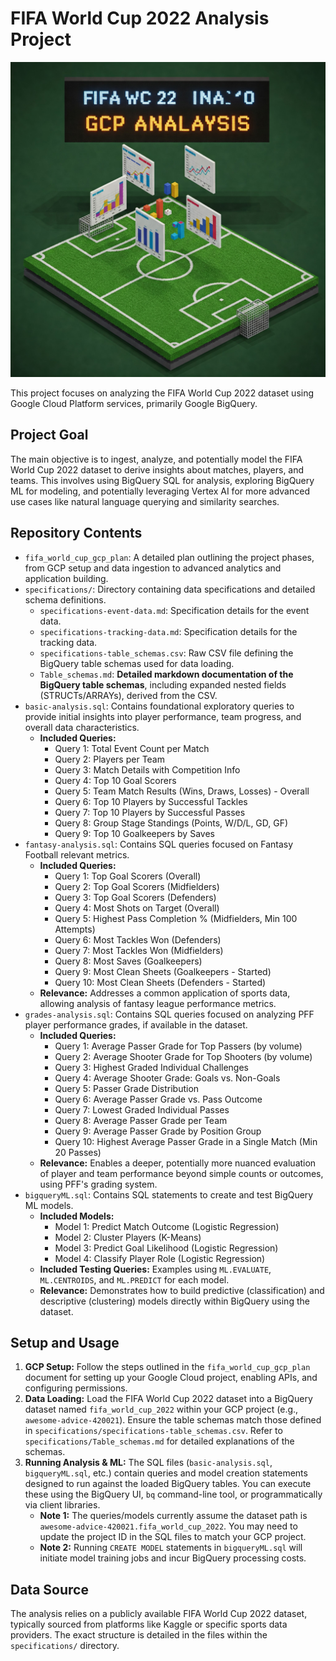 # FIFA World Cup 2022 Analysis Project

![Project Overview Image](image.jpeg)

This project focuses on analyzing the FIFA World Cup 2022 dataset using Google Cloud Platform services, primarily Google BigQuery.

## Project Goal

The main objective is to ingest, analyze, and potentially model the FIFA World Cup 2022 dataset to derive insights about matches, players, and teams. This involves using BigQuery SQL for analysis, exploring BigQuery ML for modeling, and potentially leveraging Vertex AI for more advanced use cases like natural language querying and similarity searches.

## Repository Contents

*   `fifa_world_cup_gcp_plan`: A detailed plan outlining the project phases, from GCP setup and data ingestion to advanced analytics and application building.
*   `specifications/`: Directory containing data specifications and detailed schema definitions.
    *   `specifications-event-data.md`: Specification details for the event data.
    *   `specifications-tracking-data.md`: Specification details for the tracking data.
    *   `specifications-table_schemas.csv`: Raw CSV file defining the BigQuery table schemas used for data loading.
    *   `Table_schemas.md`: **Detailed markdown documentation of the BigQuery table schemas**, including expanded nested fields (STRUCTs/ARRAYs), derived from the CSV.
*   `basic-analysis.sql`: Contains foundational exploratory queries to provide initial insights into player performance, team progress, and overall data characteristics.
    *   **Included Queries:**
        *   Query 1: Total Event Count per Match
        *   Query 2: Players per Team
        *   Query 3: Match Details with Competition Info
        *   Query 4: Top 10 Goal Scorers
        *   Query 5: Team Match Results (Wins, Draws, Losses) - Overall
        *   Query 6: Top 10 Players by Successful Tackles
        *   Query 7: Top 10 Players by Successful Passes
        *   Query 8: Group Stage Standings (Points, W/D/L, GD, GF)
        *   Query 9: Top 10 Goalkeepers by Saves
*   `fantasy-analysis.sql`: Contains SQL queries focused on Fantasy Football relevant metrics.
    *   **Included Queries:**
        *   Query 1: Top Goal Scorers (Overall)
        *   Query 2: Top Goal Scorers (Midfielders)
        *   Query 3: Top Goal Scorers (Defenders)
        *   Query 4: Most Shots on Target (Overall)
        *   Query 5: Highest Pass Completion % (Midfielders, Min 100 Attempts)
        *   Query 6: Most Tackles Won (Defenders)
        *   Query 7: Most Tackles Won (Midfielders)
        *   Query 8: Most Saves (Goalkeepers)
        *   Query 9: Most Clean Sheets (Goalkeepers - Started)
        *   Query 10: Most Clean Sheets (Defenders - Started)
    *   **Relevance:** Addresses a common application of sports data, allowing analysis of fantasy league performance metrics.
*   `grades-analysis.sql`: Contains SQL queries focused on analyzing PFF player performance grades, if available in the dataset.
    *   **Included Queries:**
        *   Query 1: Average Passer Grade for Top Passers (by volume)
        *   Query 2: Average Shooter Grade for Top Shooters (by volume)
        *   Query 3: Highest Graded Individual Challenges
        *   Query 4: Average Shooter Grade: Goals vs. Non-Goals
        *   Query 5: Passer Grade Distribution
        *   Query 6: Average Passer Grade vs. Pass Outcome
        *   Query 7: Lowest Graded Individual Passes
        *   Query 8: Average Passer Grade per Team
        *   Query 9: Average Passer Grade by Position Group
        *   Query 10: Highest Average Passer Grade in a Single Match (Min 20 Passes)
    *   **Relevance:** Enables a deeper, potentially more nuanced evaluation of player and team performance beyond simple counts or outcomes, using PFF's grading system.
*   `bigqueryML.sql`: Contains SQL statements to create and test BigQuery ML models.
    *   **Included Models:**
        *   Model 1: Predict Match Outcome (Logistic Regression)
        *   Model 2: Cluster Players (K-Means)
        *   Model 3: Predict Goal Likelihood (Logistic Regression)
        *   Model 4: Classify Player Role (Logistic Regression)
    *   **Included Testing Queries:** Examples using `ML.EVALUATE`, `ML.CENTROIDS`, and `ML.PREDICT` for each model.
    *   **Relevance:** Demonstrates how to build predictive (classification) and descriptive (clustering) models directly within BigQuery using the dataset.

## Setup and Usage

1.  **GCP Setup:** Follow the steps outlined in the `fifa_world_cup_gcp_plan` document for setting up your Google Cloud project, enabling APIs, and configuring permissions.
2.  **Data Loading:** Load the FIFA World Cup 2022 dataset into a BigQuery dataset named `fifa_world_cup_2022` within your GCP project (e.g., `awesome-advice-420021`). Ensure the table schemas match those defined in `specifications/specifications-table_schemas.csv`. Refer to `specifications/Table_schemas.md` for detailed explanations of the schemas.
3.  **Running Analysis & ML:** The SQL files (`basic-analysis.sql`, `bigqueryML.sql`, etc.) contain queries and model creation statements designed to run against the loaded BigQuery tables. You can execute these using the BigQuery UI, `bq` command-line tool, or programmatically via client libraries.
    *   **Note 1:** The queries/models currently assume the dataset path is `awesome-advice-420021.fifa_world_cup_2022`. You may need to update the project ID in the SQL files to match your GCP project.
    *   **Note 2:** Running `CREATE MODEL` statements in `bigqueryML.sql` will initiate model training jobs and incur BigQuery processing costs.

## Data Source

The analysis relies on a publicly available FIFA World Cup 2022 dataset, typically sourced from platforms like Kaggle or specific sports data providers. The exact structure is detailed in the files within the `specifications/` directory. 